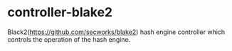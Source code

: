 # controller-blake2
Black2(https://github.com/secworks/blake2) hash engine controller which controls the operation of the hash engine.
